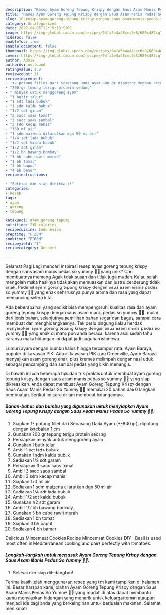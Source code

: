 ```yaml
---
description: "Resep Ayam Goreng Tepung Krispy dengan Saus Asam Manis Pedas So Yummy 🤤🤤 yang Lezat, Lezat"
title: "Resep Ayam Goreng Tepung Krispy dengan Saus Asam Manis Pedas So Yummy 🤤🤤 yang Lezat, Lezat"
slug: 10-resep-ayam-goreng-tepung-krispy-dengan-saus-asam-manis-pedas-so-yummy-yang-lezat-lezat
category: Uncategorized
date: 2022-06-06T12:19:10.958Z
image: https://img-global.cpcdn.com/recipes/04fa5e4a48cec6e8/680x482cq70/ayam-goreng-tepung-krispy-dengan-saus-asam-manis-pedas-so-yummy-foto-resep-utama.jpg
hideToc: false
enableToc: true
enableTocContent: false
thumbnail: https://img-global.cpcdn.com/recipes/04fa5e4a48cec6e8/680x482cq70/ayam-goreng-tepung-krispy-dengan-saus-asam-manis-pedas-so-yummy-foto-resep-utama.jpg
cover: https://img-global.cpcdn.com/recipes/04fa5e4a48cec6e8/680x482cq70/ayam-goreng-tepung-krispy-dengan-saus-asam-manis-pedas-so-yummy-foto-resep-utama.jpg
author: Admin
authorAv: notfound
ratingvalue: 3.9
reviewcount: 11
recipeingredient:
- "12 potong fillet dari Sepasang Dada Ayam 800 gr dipotong dengan ketebalan 1 cm"
- "200 gr tepung terigu protein sedang"
- " minyak untuk menggoreng ayam"
- "1 butir telur"
- "1 sdt lada bubuk"
- "1 sdm kaldu bubuk"
- "1/2 sdt garam"
- "3 sacc saos tomat"
- "3 sacc saos sambal"
- "3 sdm kecap manis"
- "150 ml air"
- "1 sdm maizena dilarutkan dgn 50 ml air"
- "1/4 sdt lada bubuk"
- "1/2 sdt kaldu bubuk"
- "1/2 sdt garam"
- "1/2 bh bawang bombay"
- "3 bh cabe rawit merah"
- "1 bh tomat"
- "3 bh baput"
- "4 bh bamer"
recipeinstructions:

- "Selesai dan siap dinikmati!"
categories:
- Resep
tags:
- ayam
- goreng
- tepung

katakunci: ayam goreng tepung 
nutrition: 235 calories
recipecuisine: Indonesian
preptime: "PT25M"
cooktime: "PT60M"
recipeyield: "1"
recipecategory: Dessert

---
```



Selamat Pagi Lagi mencari inspirasi resep ayam goreng tepung krispy dengan saus asam manis pedas so yummy 🤤🤤 yang unik? Cara membuatnya memang Agak tidak susah dan tidak juga mudah. Kalau salah mengolah maka hasilnya tidak akan memuaskan dan justru cenderung tidak enak. Padahal ayam goreng tepung krispy dengan saus asam manis pedas so yummy 🤤🤤 yang enak seharusnya punya aroma dan rasa yang dapat memancing selera kita.


Ada beberapa hal yang sedikit bisa mempengaruhi kualitas rasa dari ayam goreng tepung krispy dengan saus asam manis pedas so yummy 🤤🤤, mulai dari jenis bahan, selanjutnya pemilihan bahan segar dan bagus, sampai cara membuat dan menghidangkannya. Tak perlu bingung kalau hendak menyiapkan ayam goreng tepung krispy dengan saus asam manis pedas so yummy 🤤🤤 yang enak di mana pun anda berada, karena asal sudah tahu caranya maka hidangan ini dapat jadi suguhan istimewa.

Lumuri ayam dengan bumbu halus hingga tercampur rata. Ayam Baraya, populer di kawasan PIK. Ada di kawasan PIK atau Greenville, Ayam Baraya menyajikan ayam goreng enak, plus kremes melimpah dengan nasi uduk sebagai pendamping dan sambal pedas yang bikin menangis.


Di bawah ini ada beberapa tips dan trik praktis untuk membuat ayam goreng tepung krispy dengan saus asam manis pedas so yummy 🤤🤤 yang siap dikreasikan. Anda dapat membuat Ayam Goreng Tepung Krispy dengan Saus Asam Manis Pedas So Yummy 🤤🤤 memakai 20 bahan dan 0 langkah pembuatan. Berikut ini cara dalam membuat hidangannya.

<!--inarticleads1-->

##### Bahan-bahan dan bumbu yang digunakan untuk menyiapkan Ayam Goreng Tepung Krispy dengan Saus Asam Manis Pedas So Yummy 🤤🤤:

1. Siapkan 12 potong fillet dari Sepasang Dada Ayam (+-800 gr), dipotong dengan ketebalan 1 cm
1. Gunakan 200 gr tepung terigu protein sedang
1. Persiapkan  minyak untuk menggoreng ayam
1. Gunakan 1 butir telur
1. Ambil 1 sdt lada bubuk
1. Gunakan 1 sdm kaldu bubuk
1. Sediakan 1/2 sdt garam
1. Persiapkan 3 sacc saos tomat
1. Ambil 3 sacc saos sambal
1. Ambil 3 sdm kecap manis
1. Siapkan 150 ml air
1. Sediakan 1 sdm maizena dilarutkan dgn 50 ml air
1. Sediakan 1/4 sdt lada bubuk
1. Ambil 1/2 sdt kaldu bubuk
1. Gunakan 1/2 sdt garam
1. Ambil 1/2 bh bawang bombay
1. Gunakan 3 bh cabe rawit merah
1. Sediakan 1 bh tomat
1. Siapkan 3 bh baput
1. Sediakan 4 bh bamer


Delicious Mincemeat Cookies Recipe Mincemeat Cookies DIY - Basil is used most often in Mediterranean cooking and pairs perfectly with tomatoes. 

<!--inarticleads2-->

##### Langkah-langkah untuk memasak Ayam Goreng Tepung Krispy dengan Saus Asam Manis Pedas So Yummy 🤤🤤:


1. Selesai dan siap dihidangkan!



Terima kasih telah menggunakan resep yang tim kami tampilkan di halaman ini. Besar harapan kami, olahan Ayam Goreng Tepung Krispy dengan Saus Asam Manis Pedas So Yummy 🤤🤤 yang mudah di atas dapat membantu kamu menyiapkan hidangan yang menarik untuk keluarga/teman ataupun menjadi ide bagi anda yang berkeinginan untuk berjualan makanan. Selamat menikmati
